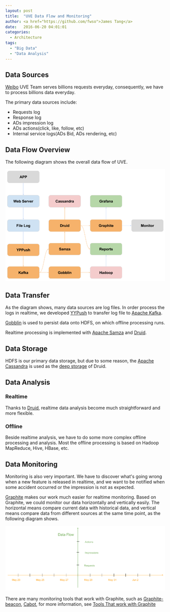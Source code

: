 ```yaml
---
layout: post
title:  "UVE Data Flow and Monitoring"
author: <a href="https://github.com/fwso">James Tang</a>
date:   2016-06-20 04:01:01
categories:
  - Architecture
tags:
  - "Big Data"
  - "Data Analysis"
---
```


## Data Sources

[Weibo](!http://weibo.com) UVE Team serves billions requests everyday, consequently,
we have to process billions data everyday.

The primary data sources include:

- Requests log
- Response log
- ADs impression log
- ADs actions(click, like, follow, etc)
- Internal service logs(ADs Bid, ADs rendering, etc)

## Data Flow Overview

The following diagram shows the overall data flow of UVE.

![UVE Data Flow Diagram](/images/UVEDataFlow.png)

## Data Transfer

As the diagram shows, many data sources are log files. In order process the logs
in realtime, we developed [YYPush](https://github.com/uveio/YYPush) to transfer
log file to [Apache Kafka](http://kafka.apache.org/).

[Gobblin](https://github.com/linkedin/gobblin) is used to persist data onto HDFS,
on which offline processing runs.

Realtime processing is implemented with [Apache Samza](http://samza.apache.org/) and
[Druid](http://druid.io/).

## Data Storage

HDFS is our primary data storage, but due to some reason, the [Apache Cassandra](http://cassandra.apache.org/) is used as the [deep storage](http://druid.io/docs/0.9.0/dependencies/deep-storage.html) of Druid.

## Data Analysis

### Realtime

Thanks to [Druid](http://druid.io/), realtime data analysis become much straightforward and more flexible.

### Offline

Beside realtime analysis, we have to do some more complex offline processing and analysis.
Most the offline processing is based on Hadoop MapReduce, Hive, HBase, etc.

## Data Monitoring

Monitoring is also very important. We have to discover what's going wrong when a new feature is released in realtime, and we want to be notified when some accident occurred or the impression is not as expected.

[Graphite](https://github.com/graphite-project/) makes our work much easier for realtime
monitoring. Based on Graphite, we could monitor our data horizontally and vertically easily. The horizontal means compare current data with historical data, and vertical means compare data from different sources at the same time point, as the following diagram shows.

![UVE Horizontal/Vertical Data Monitoring](/images/uve-horizontal-vertical-data-monitoring.png)

There are many monitoring tools that work with Graphite, such as [Graphite-beacon](https://github.com/klen/graphite-beacon), [Cabot](https://github.com/arachnys/cabot), for more information, see [Tools That work with Graphite](http://graphite.readthedocs.io/en/latest/tools.html)


